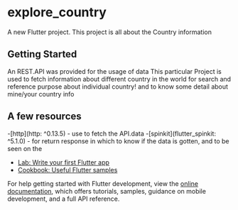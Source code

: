 # explore_country

A new Flutter project.
This project is all about the Country information

## Getting Started
An REST.API was provided for the usage of data
This particular Project is used to fetch information about different country in the world for search and reference purpose about individual country!
and to know some detail about mine/your country info


## A few resources 
-[http](http: ^0.13.5) - use to fetch the API.data
-[spinkit](flutter_spinkit: ^5.1.0) - for return response in which to know if the data is gotten, and to be seen on the  

- [Lab: Write your first Flutter app](https://docs.flutter.dev/get-started/codelab)
- [Cookbook: Useful Flutter samples](https://docs.flutter.dev/cookbook)

For help getting started with Flutter development, view the
[online documentation](https://docs.flutter.dev/), which offers tutorials,
samples, guidance on mobile development, and a full API reference.
